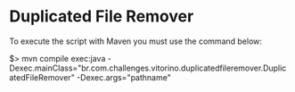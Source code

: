 # Duplicated File Remover

To execute the script with Maven you must use the command below:

$> mvn compile exec:java -Dexec.mainClass="br.com.challenges.vitorino.duplicatedfileremover.DuplicatedFileRemover" -Dexec.args="pathname"
